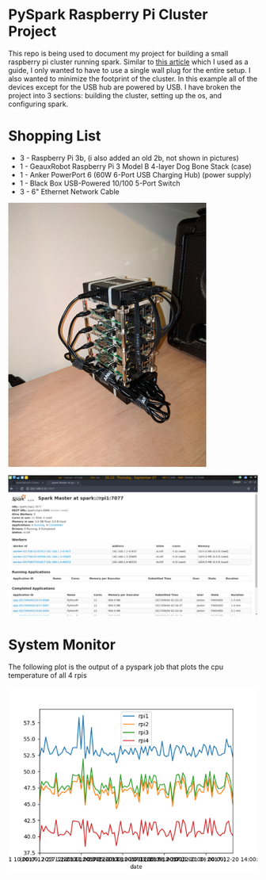 # PySpark Raspberry Pi Cluster Project

This repo is being used to document my project for building a small raspberry pi cluster running spark. Similar to [this article](http://makezine.com/projects/build-a-compact-4-node-raspberry-pi-cluster/) which I used as a guide, I only wanted to have to use a single wall plug for the entire setup. I also wanted to minimize the footprint of the cluster. In this example all of the devices except for the USB hub are powered by USB. I have broken the project into 3 sections: building the cluster, setting up the os, and configuring spark.

# Shopping List
* 3 - Raspberry Pi 3b, (i also added an old 2b, not shown in pictures)
* 1 - GeauxRobot Raspberry Pi 3 Model B 4-layer Dog Bone Stack (case)
* 1 - Anker PowerPort 6 (60W 6-Port USB Charging Hub) (power supply)
* 1 - Black Box USB-Powered 10/100 5-Port Switch
* 3 - 6" Ethernet Network Cable

<img src="images/img08.jpg" width="400">

![](images/Screenshot.png)

# System Monitor

The following plot is the output of a pyspark job that plots the cpu temperature of all 4 rpis

![](output/cpu.png)
